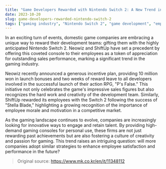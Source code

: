 ```yaml
---
title: "Game Developers Rewarded with Nintendo Switch 2: A New Trend in the Gaming Industry"
date: 2023-10-20
slug: game-developers-rewarded-nintendo-switch-2
tags: ["gaming industry", "Nintendo Switch 2", "game development", "employee rewards"]
---
```


In an exciting turn of events, domestic game companies are embracing a unique way to reward their development teams: gifting them with the highly anticipated Nintendo Switch 2. Neowiz and ShiftUp have set a precedent by offering this coveted console to their employees as a token of appreciation for outstanding sales performance, marking a significant trend in the gaming industry.

Neowiz recently announced a generous incentive plan, providing 10 million won in launch bonuses and two weeks of reward leave to all developers involved in the successful launch of their action RPG, "P's False." This initiative not only celebrates the game's impressive sales figures but also recognizes the hard work and creativity of the development team. Similarly, ShiftUp rewarded its employees with the Switch 2 following the success of "Stella Blade," highlighting a growing recognition of the importance of employee morale and motivation in a competitive market.

As the gaming landscape continues to evolve, companies are increasingly looking for innovative ways to engage and retain talent. By providing high-demand gaming consoles for personal use, these firms are not just rewarding past achievements but are also fostering a culture of creativity and passion for gaming. This trend raises an intriguing question: will more companies adopt similar strategies to enhance employee satisfaction and performance in the future?

> Original source: https://www.mk.co.kr/en/it/11348112